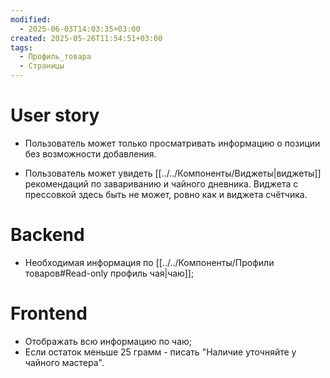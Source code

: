 ```yaml
---
modified:
  - 2025-06-03T14:03:35+03:00
created: 2025-05-26T11:54:51+03:00
tags:
  - Профиль_товара
  - Страницы
---
```

# User story
- Пользователь может только просматривать информацию о позиции без возможности добавления.

- Пользователь может увидеть [[../../Компоненты/Виджеты|виджеты]] рекомендаций по завариванию и чайного дневника. Виджета с прессовкой здесь быть не может, ровно как и виджета счётчика.

# Backend
- Необходимая информация по [[../../Компоненты/Профили товаров#Read-only профиль чая|чаю]];
# Frontend
- Отображать всю информацию по чаю;
- Если остаток меньше 25 грамм - писать "Наличие уточняйте у чайного мастера".